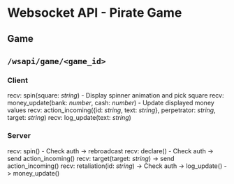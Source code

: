 # Websocket API - Pirate Game

## Game
## `/wsapi/game/<game_id>` 
### Client
recv: spin(square: *string*) - Display spinner animation and pick square
recv: money_update(bank: *number*, cash: *number*) - Update displayed money values
recv: action_incoming({id: *string*, text: *string*}, perpetrator: *string*, target: *string*)
recv: log_update(text: *string*)

### Server
recv: spin() - Check auth -> rebroadcast
recv: declare() - Check auth -> send action_incoming()
recv: target(target: *string*) -> send action_incoming()
recv: retaliation(id: *string*) -> Check auth -> log_update() -> money_update()